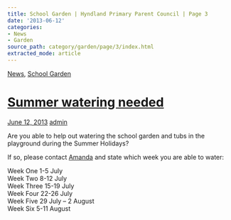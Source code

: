 ```yaml
---
title: School Garden | Hyndland Primary Parent Council | Page 3
date: '2013-06-12'
categories:
- News
- Garden
source_path: category/garden/page/3/index.html
extracted_mode: article
---
```

[News](category/news/), [School Garden](category/garden/)

# [Summer watering needed](news/summer-watering-needed/)

[June 12, 2013](news/summer-watering-needed/) [admin](author/admin/)

Are you able to help out watering the school garden and tubs in the playground during the Summer Holidays?

If so, please contact [Amanda](mailto:njstorey@globalnet.co.uk) and state which week you are able to water:

Week One 1-5 July  
Week Two 8-12 July  
Week Three 15-19 July  
Week Four 22-26 July  
Week Five 29 July – 2 August  
Week Six 5-11 August
